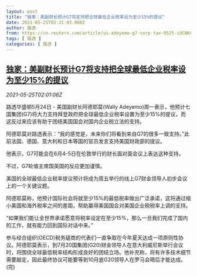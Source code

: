 ```yaml
---
layout: post
title: "独家：美副财长预计G7将支持把全球最低企业税率设为至少15%的提议"
date: 2021-05-25T02:31:03.000Z
author: 路透
from: https://cn.reuters.com/article/us-adeyemo-g7-corp-tax-0525-idCNKCS2D604Q
tags: [ 路透 ]
categories: [ 路透 ]
---
```

<!--1621909863000-->
[独家：美副财长预计G7将支持把全球最低企业税率设为至少15%的提议](https://cn.reuters.com/article/us-adeyemo-g7-corp-tax-0525-idCNKCS2D604Q)
------

<div>
<div><i>2021-05-25T02:01:06Z</i></div><p>路透华盛顿5月24日 - 美国副财长阿德耶莫(Wally Adeyemo)周一表示，他预计七国集团(G7)将大力支持拜登政府把全球最低企业税率设置为至少15%的提议，而这反过来应该有助于团结美国国会对国内企业税立法的支持。</p><p>阿德耶莫对路透表示：“我的感觉是，未来你们将看到来自G7的很多一致支持。”此前法国、德国、意大利和日本等国的官员发言支持美国财政部的提议。</p><p>他表示，G7可能会在6月4-5日在伦敦举行的财长面对面会议上表达这种支持。</p><p>不过，G7轮值主席国英国的反应更加谨慎。</p><p>美国的全球最低企业税率提议预计将成为周五举行的线上G7财金领导人初步会议上的一个关键议题。</p><p>阿德耶莫称，他预计国际社会将就至少15%的最低税率做出广泛承诺，这将通过缩小美国和海外税率之间的差距，帮助赢得美国国会对美国企业税税率上调的支持。</p><p>“如果我们能让全世界承诺愿意将税率设定在至少15%，那么一旦我们完成了国内的工作，就有能力回到国际对话中来。”</p><p>参与经合组织(OECD)税务磋商的代表们一直争取在今年夏天达成一项原则性协议。阿德耶莫表示，到7月20国集团(G20)财金领导人在意大利威尼斯举行会议时，将围绕全球最低税率结构形成良好的团结立场。他补充称，将有许多技术细节需要敲定，因此最终协议可能要等到10月底G20领导人在罗马会晤后才能达成。(完)</p>
</div>
